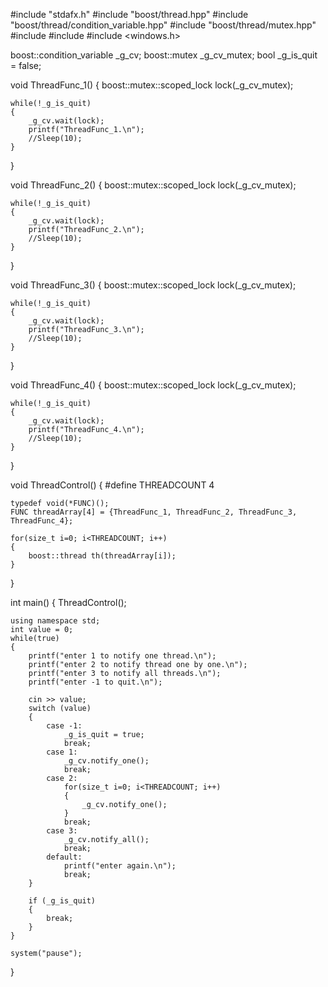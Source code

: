 #include "stdafx.h"
#include "boost/thread.hpp"
#include "boost/thread/condition_variable.hpp"
#include "boost/thread/mutex.hpp"
#include <thread>
#include <iostream>
#include <windows.h>

boost::condition_variable _g_cv;
boost::mutex _g_cv_mutex;
bool _g_is_quit = false;

void ThreadFunc_1()
{
	boost::mutex::scoped_lock lock(_g_cv_mutex);
	
	while(!_g_is_quit)
	{
		_g_cv.wait(lock);
		printf("ThreadFunc_1.\n");
		//Sleep(10);
	}
}

void ThreadFunc_2()
{
	boost::mutex::scoped_lock lock(_g_cv_mutex);
	
	while(!_g_is_quit)
	{
		_g_cv.wait(lock);
		printf("ThreadFunc_2.\n");
		//Sleep(10);
	}
}

void ThreadFunc_3()
{
	boost::mutex::scoped_lock lock(_g_cv_mutex);
	
	while(!_g_is_quit)
	{
		_g_cv.wait(lock);
		printf("ThreadFunc_3.\n");
		//Sleep(10);
	}
}

void ThreadFunc_4()
{
	boost::mutex::scoped_lock lock(_g_cv_mutex);
	
	while(!_g_is_quit)
	{
		_g_cv.wait(lock);
		printf("ThreadFunc_4.\n");
		//Sleep(10);
	}
}

void ThreadControl()
{
	#define THREADCOUNT 4
	
	typedef void(*FUNC)();
	FUNC threadArray[4] = {ThreadFunc_1, ThreadFunc_2, ThreadFunc_3, ThreadFunc_4};
	
	for(size_t i=0; i<THREADCOUNT; i++)
	{
		boost::thread th(threadArray[i]);
	}
}

int main()
{
	ThreadControl();
	
	using namespace std;
	int value = 0;
	while(true)
	{
		printf("enter 1 to notify one thread.\n");
		printf("enter 2 to notify thread one by one.\n");
		printf("enter 3 to notify all threads.\n");
		printf("enter -1 to quit.\n");
		
		cin >> value;
		switch (value)
		{
			case -1:
				_g_is_quit = true;
				break;
			case 1:
				_g_cv.notify_one();
				break;
			case 2:
				for(size_t i=0; i<THREADCOUNT; i++)
				{
					_g_cv.notify_one();
				}
				break;
			case 3:
				_g_cv.notify_all();
				break;
			default:
				printf("enter again.\n");
				break;
		}
		
		if (_g_is_quit)
		{
			break;
		}
	}
	
	system("pause");
}



































